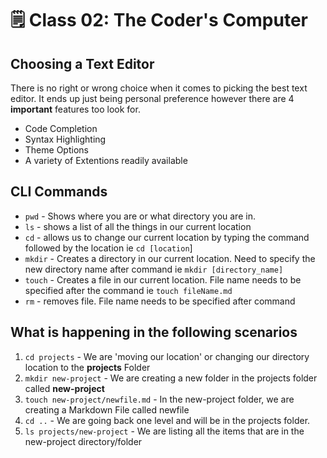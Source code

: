 # 🗒️ Class 02: The Coder's Computer

## Choosing a Text Editor

There is no right or wrong choice when it comes to picking the best text editor. It ends up just being personal preference however there are 4 **important** features too look for.

- Code Completion
- Syntax Highlighting
- Theme Options
- A variety of Extentions readily available

## CLI Commands

- `pwd` - Shows where you are or what directory you are in.
- `ls` - shows a list of all the things in our current location
- `cd` - allows us to change our current location by typing the command followed by the location ie `cd [location`]
- `mkdir` - Creates a directory in our current location. Need to specify the new directory name after command ie `mkdir [directory_name]`
- `touch` - Creates a file in our current location. File name needs to be specified after the command ie `touch fileName.md`
- `rm` - removes file. File name needs to be specified after command
<!-- - `rm -rf` - removes the folder. ***MAKE SURE TO ADD FOLDER NAME AFTER OR ALL FILES ON COMPUTER WILL BE DELETED***-->

## What is happening in the following scenarios

1. `cd projects` - We are 'moving our location' or changing our directory location to the **projects** Folder
2. `mkdir new-project` - We are creating a new folder in the projects folder called **new-project**
3. `touch new-project/newfile.md` - In the new-project folder, we are creating a Markdown File called newfile
4. `cd ..` - We are going back one level and will be in the projects folder.
5. `ls projects/new-project` - We are listing all the items that are in the new-project directory/folder

